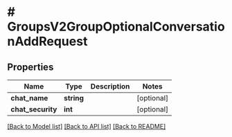 # # GroupsV2GroupOptionalConversationAddRequest

## Properties

Name | Type | Description | Notes
------------ | ------------- | ------------- | -------------
**chat_name** | **string** |  | [optional]
**chat_security** | **int** |  | [optional]

[[Back to Model list]](../../README.md#models) [[Back to API list]](../../README.md#endpoints) [[Back to README]](../../README.md)
